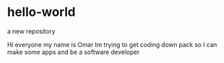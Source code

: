 # hello-world
a new repository

Hi everyone my name is Omar
Im trying to get coding down pack so I can make some apps and be a software developer
